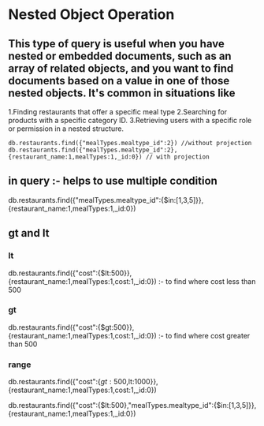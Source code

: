 # Nested Object Operation

## This type of query is useful when you have nested or embedded documents, such as an array of related objects, and you want to find documents based on a value in one of those nested objects. It's common in situations like

1.Finding restaurants that offer a specific meal type
2.Searching for products with a specific category ID.
3.Retrieving users with a specific role or permission in a nested structure.

    db.restaurants.find({"mealTypes.mealtype_id":2}) //without projection
    db.restaurants.find({"mealTypes.mealtype_id":2},{restaurant_name:1,mealTypes:1,_id:0}) // with projection

## in query :- helps to use multiple condition

db.restaurants.find({"mealTypes.mealtype_id":{$in:[1,3,5]}},{restaurant_name:1,mealTypes:1,_id:0})

## gt and lt

### lt

db.restaurants.find({"cost":{$lt:500}},{restaurant_name:1,mealTypes:1,cost:1,_id:0}) :- to find where cost less than 500

### gt

 db.restaurants.find({"cost":{$gt:500}},{restaurant_name:1,mealTypes:1,cost:1,_id:0}) :- to find where cost greater than 500

### range

db.restaurants.find({"cost":{$gt:500,$lt:1000}},{restaurant_name:1,mealTypes:1,cost:1,_id:0})

db.restaurants.find({"cost":{$lt:500},"mealTypes.mealtype_id":{$in:[1,3,5]}},{restaurant_name:1,mealTypes:1,_id:0})
